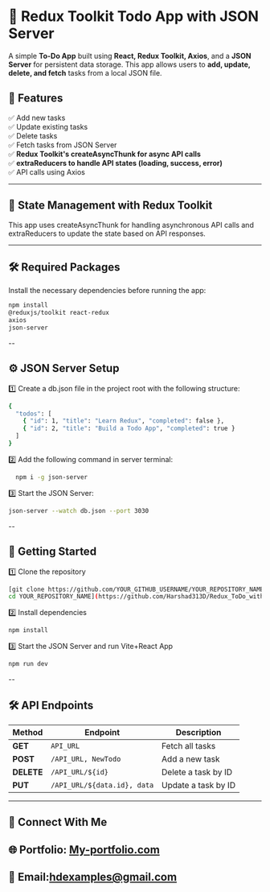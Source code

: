 # 📝 Redux Toolkit Todo App with JSON Server  

A simple **To-Do App** built using **React, Redux Toolkit, Axios**, and a **JSON Server** for persistent data storage. This app allows users to **add, update, delete, and fetch** tasks from a local JSON file.  

## 🚀 Features  
✅ Add new tasks  
✅ Update existing tasks  
✅ Delete tasks  
✅ Fetch tasks from JSON Server  
✅ **Redux Toolkit's createAsyncThunk for async API calls**  
✅ **extraReducers to handle API states (loading, success, error)**  
✅ API calls using Axios 

---


## 🔄 State Management with Redux Toolkit
This app uses createAsyncThunk for handling asynchronous API calls and extraReducers to update the state based on API responses.

---

## 🛠️ Required Packages  

Install the necessary dependencies before running the app:  

```sh
npm install
@reduxjs/toolkit react-redux
axios
json-server
```

--

## ⚙️ JSON Server Setup

1️⃣ Create a db.json file in the project root with the following structure:

```sh
{
  "todos": [
    { "id": 1, "title": "Learn Redux", "completed": false },
    { "id": 2, "title": "Build a Todo App", "completed": true }
  ]
}
```
2️⃣ Add the following command in server terminal:
```sh
  npm i -g json-server
```
3️⃣ Start the JSON Server:
```sh
json-server --watch db.json --port 3030
```

--

## 🚀 Getting Started
1️⃣ Clone the repository

```sh
[git clone https://github.com/YOUR_GITHUB_USERNAME/YOUR_REPOSITORY_NAME.git
cd YOUR_REPOSITORY_NAME](https://github.com/Harshad313D/Redux_ToDo_with_Axios_CRUD.git)
```
2️⃣ Install dependencies

```sh
npm install
```
3️⃣ Start the JSON Server and run Vite+React App

```sh
npm run dev
```

--

## 🛠 API Endpoints


| Method  | Endpoint  | Description |
|---------|----------|-------------|
| **GET** | `API_URL` | Fetch all tasks |
| **POST** | `/API_URL, NewTodo` | Add a new task |
| **DELETE** | `/API_URL/${id}` | Delete a task by ID |
| **PUT** | `/API_URL/${data.id}, data` | Update a task by ID |



*********************************************************************************************************************************************************************************************************************
## 🔗 Connect With Me
## 🌐 Portfolio: [My-portfolio.com](https://hd-portfolio-kappa.vercel.app/)
## 📧 Email:hdexamples@gmail.com




